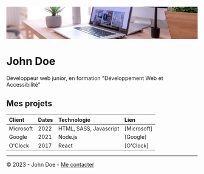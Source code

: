 

![John Doegit](https://github.com/Tom-Roche-Oclock/S01E11-Atelier-Recap/blob/main/img/desk-banner.jpg)

# John Doe

Développeur web junior, en formation "Développement Web et Accessibilité"


## Mes projets

|Client|Dates|Technologie|Lien|
|:-----|:----|:----------|:---|
|Microsoft|2022|HTML, SASS, Javascript|[Microsoft]|
|Google|2021|Node.js|[Google]|
|O'Clock|2017|React|[O'Clock]|

---

© 2023 - John Doe - [Me contacter](contact.md)